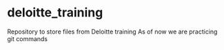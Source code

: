 # deloitte_training
Repository to store files from Deloitte training
As of now we are practicing git commands
